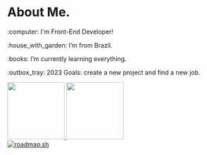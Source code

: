 <div>
  <h1>About Me.</h1>
  <p>:computer: I'm Front-End Developer!<p>
  <p>:house_with_garden: I’m from Brazil.<p>
  <p>:books: I’m currently learning everything.<p>
  <p>:outbox_tray: 2023 Goals: create a new project and find a new job.<p>
</div>
  
<div>
  <a href="https://github.com/mateusfranca97">
  <img height="130em" src="https://github-readme-stats.vercel.app/api?username=mateusfranca97&show_icons=true&theme=merko&include_all_commits=true&count_private=true"/>
  <img height="130em" src="https://github-readme-stats.vercel.app/api/top-langs/?username=mateusfranca97&layout=compact&langs_count=7&theme=merko"/>
</div>
  <a href="https://roadmap.sh"><img src="https://api.roadmap.sh/v1-badge/tall/648a49df35999ac823743f82?variant=dark" alt="roadmap.sh"/></a>
  
